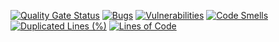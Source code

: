 [![Quality Gate Status](https://sonarcloud.io/api/project_badges/measure?project=tectonick_ramankamisarau&metric=alert_status)](https://sonarcloud.io/summary/new_code?id=tectonick_ramankamisarau)
[![Bugs](https://sonarcloud.io/api/project_badges/measure?project=tectonick_ramankamisarau&metric=bugs)](https://sonarcloud.io/summary/new_code?id=tectonick_ramankamisarau)
[![Vulnerabilities](https://sonarcloud.io/api/project_badges/measure?project=tectonick_ramankamisarau&metric=vulnerabilities)](https://sonarcloud.io/summary/new_code?id=tectonick_ramankamisarau)
[![Code Smells](https://sonarcloud.io/api/project_badges/measure?project=tectonick_ramankamisarau&metric=code_smells)](https://sonarcloud.io/summary/new_code?id=tectonick_ramankamisarau)
[![Duplicated Lines (%)](https://sonarcloud.io/api/project_badges/measure?project=tectonick_ramankamisarau&metric=duplicated_lines_density)](https://sonarcloud.io/summary/new_code?id=tectonick_ramankamisarau)
[![Lines of Code](https://sonarcloud.io/api/project_badges/measure?project=tectonick_ramankamisarau&metric=ncloc)](https://sonarcloud.io/summary/new_code?id=tectonick_ramankamisarau)